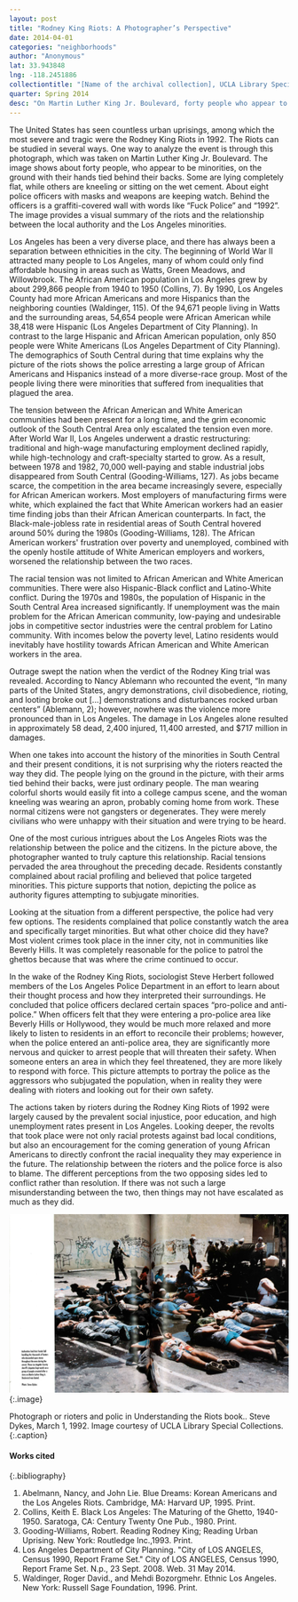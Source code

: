 ```yaml
---
layout: post
title: "Rodney King Riots: A Photographer’s Perspective"
date: 2014-04-01
categories: "neighborhoods"
author: "Anonymous"
lat: 33.943848
lng: -118.2451886
collectiontitle: "[Name of the archival collection], UCLA Library Special Collections"
quarter: Spring 2014
desc: "On Martin Luther King Jr. Boulevard, forty people who appear to be minorities lie on the ground, hands tied behind their backs, while police officers with masks and weapons keep watch during the Rodney King Riots in 1992."
---
```

The United States has seen countless urban uprisings, among which the most severe and tragic were the Rodney King Riots in 1992. The Riots can be studied in several ways. One way to analyze the event is through this photograph, which was taken on Martin Luther King Jr. Boulevard. The image shows about forty people, who appear to be minorities, on the ground with their hands tied behind their backs. Some are lying completely flat, while others are kneeling or sitting on the wet cement. About eight police officers with masks and weapons are keeping watch. Behind the officers is a graffiti-covered wall with words like “Fuck Police” and “1992”. The image provides a visual summary of the riots and the relationship between the local authority and the Los Angeles minorities.

Los Angeles has been a very diverse place, and there has always been a separation between ethnicities in the city. The beginning of World War II attracted many people to Los Angeles, many of whom could only find affordable housing in areas such as Watts, Green Meadows, and Willowbrook. The African American population in Los Angeles grew by about 299,866 people from 1940 to 1950 (Collins, 7). By 1990, Los Angeles County had more African Americans and more Hispanics than the neighboring counties (Waldinger, 115). Of the 94,671 people living in Watts and the surrounding areas, 54,654 people were African American while 38,418 were Hispanic (Los Angeles Department of City Planning). In contrast to the large Hispanic and African American population, only 850 people were White Americans (Los Angeles Department of City Planning). The demographics of South Central during that time explains why the picture of the riots shows the police arresting a large group of African Americans and Hispanics instead of a more diverse-race group. Most of the people living there were minorities that suffered from inequalities that plagued the area.

The tension between the African American and White American communities had been present for a long time, and the grim economic outlook of the South Central Area only escalated the tension even more. After World War II, Los Angeles underwent a drastic restructuring: traditional and high-wage manufacturing employment declined rapidly, while high-technology and craft-specialty started to grow. As a result, between 1978 and 1982, 70,000 well-paying and stable industrial jobs disappeared from South Central (Gooding-Williams, 127). As jobs became scarce, the competition in the area became increasingly severe, especially for African American workers. Most employers of manufacturing firms were white, which explained the fact that White American workers had an easier time finding jobs than their African American counterparts. In fact, the Black-male-jobless rate in residential areas of South Central hovered around 50% during the 1980s (Gooding-Williams, 128). The African American workers' frustration over poverty and unemployed, combined with the openly hostile attitude of White American employers and workers, worsened the relationship between the two races.

The racial tension was not limited to African American and White American communities. There were also Hispanic-Black conflict and Latino-White conflict. During the 1970s and 1980s, the population of Hispanic in the South Central Area increased significantly. If unemployment was the main problem for the African American community, low-paying and undesirable jobs in competitive sector industries were the central problem for Latino community. With incomes below the poverty level, Latino residents would inevitably have hostility towards African American and White American workers in the area.

Outrage swept the nation when the verdict of the Rodney King trial was revealed. According to Nancy Ablemann who recounted the event, “In many parts of the United States, angry demonstrations, civil disobedience, rioting, and looting broke out [...] demonstrations and disturbances rocked urban centers” (Ablemann, 2); however, nowhere was the violence more pronounced than in Los Angeles. The damage in Los Angeles alone resulted in approximately 58 dead, 2,400 injured, 11,400 arrested, and $717 million in damages.

When one takes into account the history of the minorities in South Central and their present conditions, it is not surprising why the rioters reacted the way they did. The people lying on the ground in the picture, with their arms tied behind their backs, were just ordinary people. The man wearing colorful shorts would easily fit into a college campus scene, and the woman kneeling was wearing an apron, probably coming home from work. These normal citizens were not gangsters or degenerates. They were merely civilians who were unhappy with their situation and were trying to be heard.

One of the most curious intrigues about the Los Angeles Riots was the relationship between the police and the citizens. In the picture above, the photographer wanted to truly capture this relationship. Racial tensions pervaded the area throughout the preceding decade. Residents constantly complained about racial profiling and believed that police targeted minorities. This picture supports that notion, depicting the police as authority figures attempting to subjugate minorities.

Looking at the situation from a different perspective, the police had very few options. The residents complained that police constantly watch the area and specifically target minorities. But what other choice did they have? Most violent crimes took place in the inner city, not in communities like Beverly Hills. It was completely reasonable for the police to patrol the ghettos because that was where the crime continued to occur.

In the wake of the Rodney King Riots, sociologist Steve Herbert followed members of the Los Angeles Police Department in an effort to learn about their thought process and how they interpreted their surroundings. He concluded that police officers declared certain spaces “pro-police and anti-police.” When officers felt that they were entering a pro-police area like Beverly Hills or Hollywood, they would be much more relaxed and more likely to listen to residents in an effort to reconcile their problems; however, when the police entered an anti-police area, they are significantly more nervous and quicker to arrest people that will threaten their safety. When someone enters an area in which they feel threatened, they are more likely to respond with force. This picture attempts to portray the police as the aggressors who subjugated the population, when in reality they were dealing with rioters and looking out for their own safety.

The actions taken by rioters during the Rodney King Riots of 1992 were largely caused by the prevalent social injustice, poor education, and high unemployment rates present in Los Angeles. Looking deeper, the revolts that took place were not only racial protests against bad local conditions, but also an encouragement for the coming generation of young African Americans to directly confront the racial inequality they may experience in the future. The relationship between the rioters and the police force is also to blame. The different perceptions from the two opposing sides led to conflict rather than resolution. If there was not such a large misunderstanding between the two, then things may not have escalated as much as they did.


![[Los Angeles County sheriff&#39;s deputies keep watch  on a group of people arrested after looting a store. Suspects are mostly laying face down with their hands tied behind their back, a few are kneeling. The wall in the background has graffiti.]](images/understanding_the_riots.jpg)
{:.image}

Photograph or rioters and polic in Understanding the Riots book.. Steve Dykes, March 1, 1992. Image courtesy of UCLA Library Special Collections.
   {:.caption}


#### Works cited

{:.bibliography}
1. Abelmann, Nancy, and John Lie. Blue Dreams: Korean Americans and the Los Angeles Riots. Cambridge, MA: Harvard UP, 1995. Print.
2. Collins, Keith E. Black Los Angeles: The Maturing of the Ghetto, 1940-1950. Saratoga, CA: Century Twenty One Pub., 1980. Print.
3. Gooding-Williams, Robert. Reading Rodney King; Reading Urban Uprising. New York: Routledge Inc.,1993. Print.
4. Los Angeles Department of City Planning. &quot;City of LOS ANGELES, Census 1990, Report Frame Set.&quot; City of LOS ANGELES, Census 1990, Report Frame Set. N.p., 23 Sept. 2008. Web. 31 May 2014.
5. Waldinger, Roger David., and Mehdi Bozorgmehr. Ethnic Los Angeles. New York: Russell Sage Foundation, 1996. Print.

